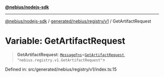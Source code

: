 [**@nebius/nodejs-sdk**](../../../../../README.md)

***

[@nebius/nodejs-sdk](../../../../../README.md) / [generated/nebius/registry/v1](../README.md) / GetArtifactRequest

# Variable: GetArtifactRequest

> **GetArtifactRequest**: [`MessageFns`](../../../../../runtime/protos/core/interfaces/MessageFns.md)\<[`GetArtifactRequest`](../interfaces/GetArtifactRequest.md), `"nebius.registry.v1.GetArtifactRequest"`\>

Defined in: src/generated/nebius/registry/v1/index.ts:15
